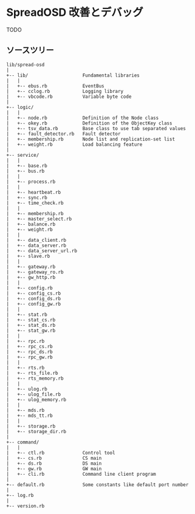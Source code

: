 SpreadOSD 改善とデバッグ
========================

TODO

## ソースツリー

    lib/spread-osd
    |
    +-- lib/                    Fundamental libraries
    |   |
    |   +-- ebus.rb             EventBus
    |   +-- cclog.rb            Logging library
    |   +-- vbcode.rb           Variable byte code
    |
    +-- logic/
    |   |
    |   +-- node.rb             Definition of the Node class
    |   +-- okey.rb             Definition of the ObjectKey class
    |   +-- tsv_data.rb         Base class to use tab separated values
    |   +-- fault_detector.rb   Fault detector
    |   +-- membership.rb       Node list and replication-set list
    |   +-- weight.rb           Load balancing feature
    |
    +-- service/
    |   |
    |   +-- base.rb
    |   +-- bus.rb
    |   |
    |   +-- process.rb
    |   |
    |   +-- heartbeat.rb
    |   +-- sync.rb
    |   +-- time_check.rb
    |   |
    |   +-- membership.rb
    |   +-- master_select.rb
    |   +-- balance.rb
    |   +-- weight.rb
    |   |
    |   +-- data_client.rb
    |   +-- data_server.rb
    |   +-- data_server_url.rb
    |   +-- slave.rb
    |   |
    |   +-- gateway.rb
    |   +-- gateway_ro.rb
    |   +-- gw_http.rb
    |   |
    |   +-- config.rb
    |   +-- config_cs.rb
    |   +-- config_ds.rb
    |   +-- config_gw.rb
    |   |
    |   +-- stat.rb
    |   +-- stat_cs.rb
    |   +-- stat_ds.rb
    |   +-- stat_gw.rb
    |   |
    |   +-- rpc.rb
    |   +-- rpc_cs.rb
    |   +-- rpc_ds.rb
    |   +-- rpc_gw.rb
    |   |
    |   +-- rts.rb
    |   +-- rts_file.rb
    |   +-- rts_memory.rb
    |   |
    |   +-- ulog.rb
    |   +-- ulog_file.rb
    |   +-- ulog_memory.rb
    |   |
    |   +-- mds.rb
    |   +-- mds_tt.rb
    |   |
    |   +-- storage.rb
    |   +-- storage_dir.rb
    |
    +-- command/
    |   |
    |   +-- ctl.rb              Control tool
    |   +-- cs.rb               CS main
    |   +-- ds.rb               DS main
    |   +-- gw.rb               GW main
    |   +-- cli.rb              Command line client program
    |
    +-- default.rb              Some constants like default port number
    |
    +-- log.rb
    |
    +-- version.rb

